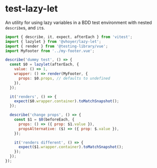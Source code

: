 # test-lazy-let

An utility for using lazy variables in a BDD test environment with nested
`describe`s, and `it`s.

```javascript
import { describe, it, expect, afterEach } from 'vitest';
import { lazylet } from '@vhoyer/lazy-let';
import { render } from '@testing-library/vue';
import MyFooter from '../my-footer.vue';

describe('dummy test', () => {
  const $0 = lazylet(afterEach, {
    value: () => 1,
    wrapper: () => render(MyFooter, {
      props: $0.props, // defaults to undefined
    }),
  });

  it('renders', () => {
    expect($0.wrapper.container).toMatchSnapshot();
  });

  describe('change props', () => {
    const $1 = $0(beforeEach, {
      props: () => ({ prop: $1.value }),
      propsAlternative: ($) => ({ prop: $.value }),
    });

    it('renders different', () => {
      expect($1.wrapper.container).toMatchSnapshot();
    });
  });
});
```
